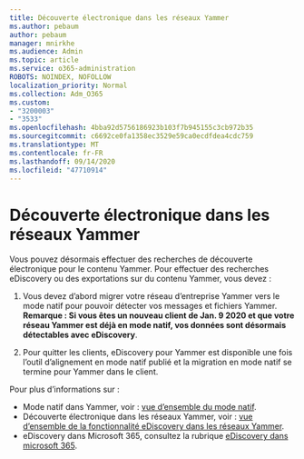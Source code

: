 ```yaml
---
title: Découverte électronique dans les réseaux Yammer
ms.author: pebaum
author: pebaum
manager: mnirkhe
ms.audience: Admin
ms.topic: article
ms.service: o365-administration
ROBOTS: NOINDEX, NOFOLLOW
localization_priority: Normal
ms.collection: Adm_O365
ms.custom:
- "3200003"
- "3533"
ms.openlocfilehash: 4bba92d5756186923b103f7b945155c3cb972b35
ms.sourcegitcommit: c6692ce0fa1358ec3529e59ca0ecdfdea4cdc759
ms.translationtype: MT
ms.contentlocale: fr-FR
ms.lasthandoff: 09/14/2020
ms.locfileid: "47710914"
---
```

# <a name="ediscovery-in-yammer-networks"></a>Découverte électronique dans les réseaux Yammer

Vous pouvez désormais effectuer des recherches de découverte électronique pour le contenu Yammer.  Pour effectuer des recherches eDiscovery ou des exportations sur du contenu Yammer, vous devez :

1. Vous devez d’abord migrer votre réseau d’entreprise Yammer vers le mode natif pour pouvoir détecter vos messages et fichiers Yammer. **Remarque : Si vous êtes un nouveau client de Jan. 9 2020 et que votre réseau Yammer est déjà en mode natif, vos données sont désormais détectables avec eDiscovery**.

2. Pour quitter les clients, eDiscovery pour Yammer est disponible une fois l’outil d’alignement en mode natif publié et la migration en mode natif se termine pour Yammer dans le client.

Pour plus d’informations sur :

- Mode natif dans Yammer, voir : [vue d’ensemble du mode natif](https://docs.microsoft.com/yammer/configure-your-yammer-network/overview-native-mode).
- Découverte électronique dans les réseaux Yammer, voir : [vue d’ensemble de la fonctionnalité eDiscovery dans les réseaux Yammer](https://docs.microsoft.com/yammer/manage-security-and-compliance/overview-of-ediscovery).
- eDiscovery dans Microsoft 365, consultez la rubrique [eDiscovery dans microsoft 365](https://docs.microsoft.com/microsoft-365/compliance/ediscovery).
